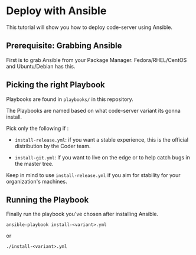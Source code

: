 # Deploy with Ansible

This tutorial will show you how to deploy code-server using Ansible.


## Prerequisite: Grabbing Ansible

First is to grab Ansible from your Package Manager. Fedora/RHEL/CentOS and Ubuntu/Debian has this.

## Picking the right Playbook

Playbooks are found in `playbooks/` in this repository. 

The Playbooks are named based on what code-server variant its gonna install.

Pick only the following if :

- `install-release.yml`: if you want a stable experience, this is the official distribution by the Coder team.

- `install-git.yml`: if you want to live on the edge or to help catch bugs in the master tree.

Keep in mind to use `install-release.yml` if you aim for stability for your organization's machines.

## Running the Playbook

Finally run the playbook you've chosen after installing Ansible.

`ansible-playbook install-<variant>.yml`

or

`./install-<variant>.yml`